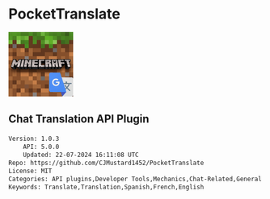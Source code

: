 # PocketTranslate
<img src="https://raw.githubusercontent.com/CJMustard1452/PocketTranslate/7a46fb1c7230452f19921f926715c66758087649/icon.png" width="128" height="128" />

## Chat Translation API Plugin
```properties
Version: 1.0.3
    API: 5.0.0
    Updated: 22-07-2024 16:11:08 UTC
Repo: https://github.com/CJMustard1452/PocketTranslate
License: MIT
Categories: API plugins,Developer Tools,Mechanics,Chat-Related,General
Keywords: Translate,Translation,Spanish,French,English
```